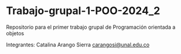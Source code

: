# Trabajo-grupal-1-POO-2024_2
Repositorio para el primer trabajo grupal de Programación orientada a objetos

Integrantes: Catalina Arango Sierra carangosi@unal.edu.co